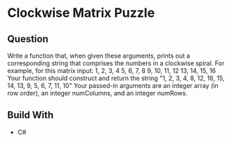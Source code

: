# Clockwise Matrix Puzzle


## Question 

Write a function that, when given these arguments, prints out a corresponding string that comprises the numbers in a clockwise spiral.
For example, for this matrix input:
1, 2, 3, 4
5, 6, 7, 8
9, 10, 11, 12
13, 14, 15, 16
Your function should construct and return the string "1, 2, 3, 4, 8, 12, 16, 15, 14, 13, 9, 5, 6, 7, 11, 10"
Your passed-in arguments are an integer array (in row order), an integer numColumns, and an integer numRows.


## Build With

* C#


 
